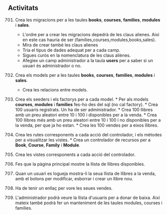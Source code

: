 ## Activitats 


701. Crea les migracions per a les taules **books**, **courses**, **families**, **modules** i **sales**. 
     * L'ordre per a crear les migracions depedrà de les claus alienes. Així en este cas hauria de ser (families,courses,modules,books,sales).
     * Mira de crear també les claus alienes
     * Tria el tipus de dades adequat per a cada camp.
     * Sigues curós en la nomenclatura de les claus aliènes.
     * Afegiex un camp administrador a la taula **users** per a saber si un usuari és administrador o no.

702. Crea els models per a les taules **books**, **courses**, **families**, **modules** i **sales**. 
     * Crea les relacions entre models.

703. Crea els seeders i els factorys per a cada model.
    * Per als models **courses**, **modules** i **families** fes-ho des del sql (no cal factory).
    * Crea 100 usuaris registrats. Un ha de ser administrador.
    * Crea 100 llibres amb un preu aleatori entre 10 i 100 i disponibles per a la venda.
    * Crea 100 llibres més amb un preu aleatori entre 10 i 100 i no disponibles per a la venda, per que ja ho estan.
    * Crea les 100 vendes per a eixos llibres.

704. Crea les rutes corresponents a cada acció del controlador, i els mètodes per a visualitzar les vistes. 
    * Crea un controlador de recursos per a **Book**, **Course**,  **Family** i **Module**. 

705. Crea les vistes corresponents a cada acció del controlador. 
706. Fes que la pàgina principal mostre la llista de llibres disponibles.
707. Quan un usuari es logueja mostra-li la seua llista de llibres a la venda, amb el botons per modificar, esborrar i crear un llibre nou.
708. Ha de tenir un enllaç per vore les seues vendes.
709. L'administrador podrà veure la llista d'usuaris per a donar de baixa. Així mateix també podrà fer un manteniment de les taules modules, courses i families.